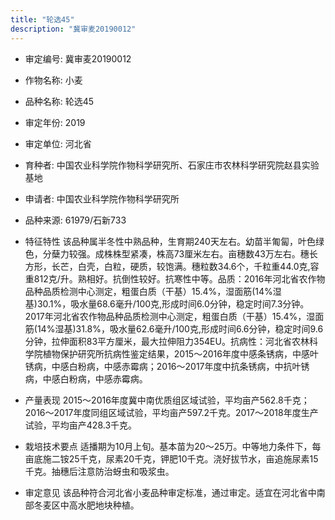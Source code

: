 ```yaml
---
title: "轮选45"
description: "冀审麦20190012"
---
```

* 审定编号:  冀审麦20190012

*  作物名称:  小麦

*  品种名称:  轮选45

*  审定年份:  2019

*  审定单位:  河北省

* 育种者:  中国农业科学院作物科学研究所、石家庄市农林科学研究院赵县实验基地

*  申请者:  中国农业科学院作物科学研究所

*  品种来源:  61979/石新733

*  特征特性
该品种属半冬性中熟品种，生育期240天左右。幼苗半匍匐，叶色绿色，分蘖力较强。成株株型紧凑，株高73厘米左右。亩穗数43万左右。穗长方形，长芒，白壳，白粒，硬质，较饱满。穗粒数34.6个，千粒重44.0克,容重812克/升。熟相好。抗倒性较好。抗寒性中等。品质：2016年河北省农作物品种品质检测中心测定，粗蛋白质（干基）15.4%，湿面筋(14%湿基)30.1%，吸水量68.6毫升/100克,形成时间6.0分钟，稳定时间7.3分钟。2017年河北省农作物品种品质检测中心测定，粗蛋白质（干基）15.4%，湿面筋(14%湿基)31.8%，吸水量62.6毫升/100克,形成时间6.6分钟，稳定时间9.6分钟，拉伸面积83平方厘米，最大拉伸阻力354EU。抗病性：河北省农林科学院植物保护研究所抗病性鉴定结果，2015～2016年度中感条锈病，中感叶锈病，中感白粉病，中感赤霉病；2016～2017年度中抗条锈病，中抗叶锈病，中感白粉病，中感赤霉病。 

*  产量表现
2015～2016年度冀中南优质组区域试验，平均亩产562.8千克；2016～2017年度同组区域试验，平均亩产597.2千克。2017～2018年度生产试验，平均亩产428.3千克。

*  栽培技术要点
适播期为10月上旬。基本苗为20～25万。中等地力条件下，每亩底施二铵25千克，尿素20千克，钾肥10千克。浇好拔节水，亩追施尿素15千克。抽穗后注意防治蚜虫和吸浆虫。 

*  审定意见
该品种符合河北省小麦品种审定标准，通过审定。适宜在河北省中南部冬麦区中高水肥地块种植。
